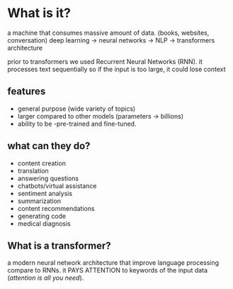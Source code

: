 # What is it?
a machine that consumes massive amount of data. (books, websites, conversation)
deep learning -> neural networks -> NLP -> transformers architecture

prior to transformers we used Recurrent Neural Networks (RNN). it processes text sequentially
so if the input is too large, it could lose context

## features
- general purpose (wide variety of topics)
- larger compared to other models (parameters -> billions)
- ability to be -pre-trained and fine-tuned. 

## what can they do?
- content creation
- translation
- answering questions
- chatbots/virtual assistance
- sentiment analysis
- summarization
- content recommendations
- generating code
- medical diagnosis

## What is a transformer?
a modern neural network architecture that improve language processing compare to RNNs.
it PAYS ATTENTION to keywords of the input data (*attention is all you need*).
